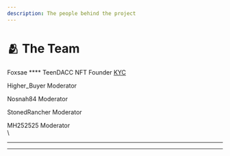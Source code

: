 ```yaml
---
description: The people behind the project
---
```


# 🫂 The Team

Foxsae **** TeenDACC NFT Founder [KYC](https://phenix.finance/projects/teendacc/)

Higher\_Buyer Moderator

Nosnah84 Moderator

StonedRancher Moderator

MH252525 Moderator\
\
****

****
